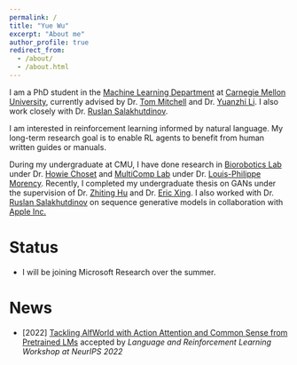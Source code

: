 ```yaml
---
permalink: /
title: "Yue Wu"
excerpt: "About me"
author_profile: true
redirect_from: 
  - /about/
  - /about.html
---
```


I am a PhD student in the [Machine Learning Department](https://www.ml.cmu.edu/) at [Carnegie Mellon University](https://www.cmu.edu/), currently advised by Dr. [Tom Mitchell](http://www.cs.cmu.edu/~tom/) and Dr. [Yuanzhi Li](https://www.andrew.cmu.edu/user/yuanzhil/). I also work closely with Dr. [Ruslan Salakhutdinov](https://www.cs.cmu.edu/~rsalakhu/).

I am interested in reinforcement learning informed by natural language. My long-term research goal is to enable RL agents to benefit from human written guides or manuals.


During my undergraduate at CMU, I have done research in [Biorobotics Lab](http://biorobotics.ri.cmu.edu/index.php) under Dr. [Howie Choset](https://www.cs.cmu.edu/~./choset/) and [MultiComp Lab](http://multicomp.cs.cmu.edu/) under Dr. [Louis-Philippe Morency](https://www.cs.cmu.edu/~morency/). Recently, I completed my undergraduate thesis on GANs under the supervision of Dr. [Zhiting Hu](http://zhiting.ucsd.edu/) and Dr. [Eric Xing](http://www.cs.cmu.edu/~epxing/). I also worked with Dr. [Ruslan Salakhutdinov](https://www.cs.cmu.edu/~rsalakhu/) on sequence generative models in collaboration with [Apple Inc.](https://machinelearning.apple.com/)

Status
======
- I will be joining Microsoft Research over the summer.

News
======
- [2022] [Tackling AlfWorld with Action Attention and Common Sense from Pretrained LMs](https://openreview.net/pdf?id=AqkPRUZ-YkO) accepted by *Language and Reinforcement Learning Workshop at NeurIPS 2022*
<!-- - [2021] [Uncertainty Weighted Offline Reinforcement Learning](https://www.yuewu.ml/publication/UWAC) accepted by *ICML 2021* (short talk)
- [2020] [Self-supervised Learning from a Multi-view Perspective](https://www.yuewu.ml/publication/ssl-from-multiview) accepted by *ICLR 2021*
- [2020] [Improving GAN Training with Probability Ratio Clipping and Sample Reweighting](https://arxiv.org/abs/2006.06900) accepted by *NeurIPS 2020*
- [2020] My thesis was awarded the [*School of Computer Science Alumni Award for Undergraduate Excellence*](https://scsdean.cs.cmu.edu/alerts/daily_comms/2020.05.15_scs-today.pdf) -->
